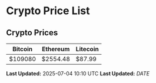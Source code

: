 # Crypto Price List

## Crypto Prices
| Bitcoin | Ethereum | Litecoin |
| ------- | -------- | -------- |
| $109080 | $2554.48 | $87.99 |
**Last Updated:** 2025-07-04 10:10 UTC
**Last Updated:** $DATE$

